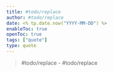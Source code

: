 ```yaml
---
title: #todo/replace
author: #todo/replace
date: <% tp.date.now("YYYY-MM-DD") %>
enableToc: true
openToc: true
tags: ["quote"]
type: quote
---
```


> #todo/replace
\- #todo/replace